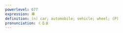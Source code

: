 ```yaml
---
powerlevel: 677
expression: 車
definition: (n) car; automobile; vehicle; wheel; (P)
pronunciation: くるま
---
```

